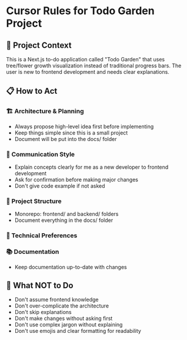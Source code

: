 # Cursor Rules for Todo Garden Project

## 🎯 Project Context

This is a Next.js to-do application called "Todo Garden" that uses tree/flower growth visualization instead of traditional progress bars. The user is new to frontend development and needs clear explanations.

## 📋 How to Act

### 🏗️ Architecture & Planning

- Always propose high-level idea first before implementing
- Keep things simple since this is a small project
- Document will be put into the docs/ folder

### 💬 Communication Style

- Explain concepts clearly for me as a new developer to frontend development
- Ask for confirmation before making major changes
- Don't give code example if not asked

### 📁 Project Structure

- Monorepo: frontend/ and backend/ folders
- Document everything in the docs/ folder

### 🔧 Technical Preferences

### 📚 Documentation

- Keep documentation up-to-date with changes

## 🚫 What NOT to Do

- Don't assume frontend knowledge
- Don't over-complicate the architecture
- Don't skip explanations
- Don't make changes without asking first
- Don't use complex jargon without explaining
- Don't use emojis and clear formatting for readability
